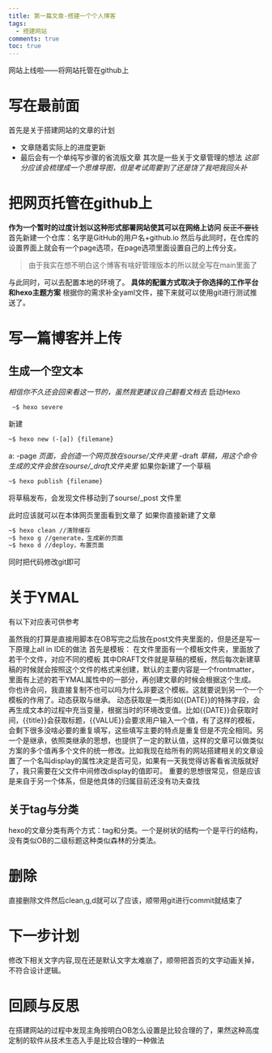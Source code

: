 ```yaml
---
title: 第一篇文章-搭建一个个人博客
tags:
  - 搭建网站
comments: true
toc: true
---
```

网站上线啦——将网站托管在github上
<!-- more -->
# 写在最前面
首先是关于搭建网站的文章的计划
* 文章随着实际上的进度更新
* 最后会有一个单纯写步骤的省流版文章
其次是一些关于文章管理的想法
*这部分应该会梳理成一个思维导图，但是考试周要到了还是饶了我吧我回头补*
# 把网页托管在github上
**作为一个暂时的过度计划以这种形式部署网站使其可以在网络上访问**
~~反正不要钱~~
首先新建一个仓库：名字是GitHub的用户名+github.io
然后与此同时，在仓库的设置界面上就会有一个page选项，在page选项里面设置自己的上传分支。
> 由于我实在想不明白这个博客有啥好管理版本的所以就全写在main里面了

与此同时，可以去配置本地的环境了。
**具体的配置方式取决于你选择的工作平台和hexo主题方案**
根据你的需求补全yaml文件，接下来就可以使用git进行测试推送了。
# 写一篇博客并上传
## 生成一个空文本
*相信你不久还会回来看这一节的，虽然我更建议自己翻看文档去*
启动Hexo
```xml
 ~$ hexo severe
```
新建
~~~xml
~$ hexo new (-[a]) {filemane}
~~~
a: -page  *页面，会创造一个网页放在sourse/文件夹里*
   -draft  *草稿，用这个命令生成的文件会放在sourse/_draft文件夹里*
如果你新建了一个草稿
~~~xml
~$ hexo publish {filename}
~~~
将草稿发布，会发现文件移动到了sourse/_post 文件里

此时应该就可以在本体网页里面看到文章了
如果你直接新建了文章
~~~xml
~$ hexo clean //清除缓存
~$ hexo g //generate，生成新的页面
~$ hexo d //deploy，布置页面
~~~
同时把代码修改git即可
# 关于YMAL
有以下对应表可供参考

虽然我的打算是直接用脚本在OB写完之后放在post文件夹里面的，但是还是写一下原理上all in IDE的做法
首先是模板：
在文件里面有一个模板文件夹，里面放了若干个文件，对应不同的模板
其中DRAFT文件就是草稿的模板，然后每次新建草稿的时候就会按照这个文件的格式来创建，默认的主要内容是一个frontmatter，里面有上述的若干YMAL属性中的一部分，再创建文章的时候会根据这个生成。
你也许会问，我直接复制不也可以吗为什么非要这个模板。这就要说到另一个一个模板的作用了。动态获取与继承。
动态获取是一类形如{{DATE}}的特殊字段，会再生成文本的过程中充当变量，根据当时的环境改变值。比如{{DATE}}会获取时间，{{title}}会获取标题，{{VALUE}}会要求用户输入一个值，有了这样的模板，会剩下很多没啥必要的重复填写，这些填写主要的特点是重复但是不完全相同。另一个是继承，依照类继承的思想，也提供了一定的默认值，这样的文章可以做类似方案的多个值再多个文件的统一修改。比如我现在给所有的网站搭建相关的文章设置了一个名叫display的属性决定是否可见，如果有一天我觉得访客看省流版就好了，我只需要在父文件中间修改display的值即可。
重要的思想很常见，但是应该是来自于另一个体系，但是他具体的归属目前还没有功夫查找
## 关于tag与分类
hexo的文章分类有两个方式：tag和分类。一个是树状的结构一个是平行的结构，没有类似OB的二级标题这种类似森林的分类法。
# 删除
直接删除文件然后clean,g,d就可以了应该，顺带用git进行commit就结束了
# 下一步计划
修改下相关文字内容,现在还是默认文字太难崩了，顺带把首页的文字动画关掉，不符合设计逻辑。
# 回顾与反思
在搭建网站的过程中发现主角按明白OB怎么设置是比较合理的了，果然这种高度定制的软件从技术生态入手是比较合理的一种做法